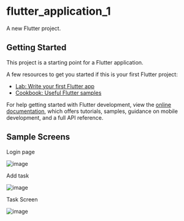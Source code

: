# flutter_application_1

A new Flutter project.

## Getting Started

This project is a starting point for a Flutter application.

A few resources to get you started if this is your first Flutter project:

- [Lab: Write your first Flutter app](https://docs.flutter.dev/get-started/codelab)
- [Cookbook: Useful Flutter samples](https://docs.flutter.dev/cookbook)

For help getting started with Flutter development, view the
[online documentation](https://docs.flutter.dev/), which offers tutorials,
samples, guidance on mobile development, and a full API reference.

## Sample Screens

Login page

![image](https://github.com/user-attachments/assets/9a525557-e28c-4edb-ab6b-816666ce339c)

Add task

![image](https://github.com/user-attachments/assets/0131fc31-1e25-4f9f-8c78-e5c491e03546)

Task Screen

![image](https://github.com/user-attachments/assets/8371146a-0db3-45e9-bac4-d01c1bc87ff9)

